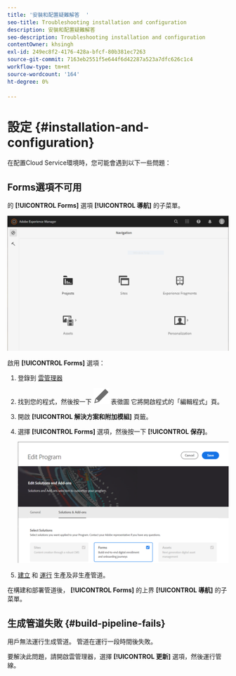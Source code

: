 ```yaml
---
title: '安裝和配置疑難解答  '
seo-title: Troubleshooting installation and configuration
description: 安裝和配置疑難解答
seo-description: Troubleshooting installation and configuration
contentOwner: khsingh
exl-id: 249ec8f2-4176-428a-bfcf-80b381ec7263
source-git-commit: 7163eb2551f5e644f6d42287a523a7dfc626c1c4
workflow-type: tm+mt
source-wordcount: '164'
ht-degree: 0%

---
```


# 設定 {#installation-and-configuration}

在配置Cloud Service環境時，您可能會遇到以下一些問題：

## Forms選項不可用

的 **[!UICONTROL Forms]** 選項 **[!UICONTROL 導航]** 的子菜單。

![Forms選項不可用](assets/installation-configuration-forms-option-unavailable-troubleshooting.png)

啟用 **[!UICONTROL Forms]** 選項：

1. 登錄到 [雲管理器](https://experience.adobe.com/)
1. 找到您的程式，然後按一下 ![Forms選項不可用](assets/Smock_Edit_18_N.svg) 表徵圖 它將開啟程式的「編輯程式」頁。
1. 開啟 **[!UICONTROL 解決方案和附加模組]** 頁籤。
1. 選擇 **[!UICONTROL Forms]** 選項，然後按一下 **[!UICONTROL 保存]**。

   ![選擇Forms選項](assets/installation-configuration-select-forms-option.png)
1. [建立](https://experienceleague.adobe.com/docs/experience-manager-cloud-manager/using/how-to-use/configuring-pipeline.html?lang=en#how-to-use) 和 [運行](https://experienceleague.adobe.com/docs/experience-manager-cloud-manager/using/how-to-use/deploying-code.html) 生產及非生產管道。

在構建和部署管道後， **[!UICONTROL Forms]** 的上界 **[!UICONTROL 導航]** 的子菜單。

<!--  
## Environment creation fails {#environment-creation-fails}

Users are unable to create an [!DNL AEM Forms] as a Cloud Service environment. The environment creation fails after running for some time.

A missing profile can lead to environment creation failure. Check that the profile exists in Admin Console. If the profile does not exist, perform the following steps to create the profile:

1. Log in to [Admin Console](https://adminconsole.adobe.com/). Use Adobe ID of administrator provisioned to use Automated Forms Conversion Service to login. Do not any other ID or Federated ID to login.
1. Click the **[!UICONTROL Automated Forms Conversion Service]** option.
1. Click **[!UICONTROL New Profile]** in the Products tab.
1. Specify Name, Display Name, and Description for the profile. Click **[!UICONTROL Done]**. A profile is created.

If the profile exists and issues still persist, contact Adobe Support. -->

## 生成管道失敗 {#build-pipeline-fails}

用戶無法運行生成管道。 管道在運行一段時間後失敗。

要解決此問題，請開啟雲管理器，選擇 **[!UICONTROL 更新]** 選項，然後運行管線。
